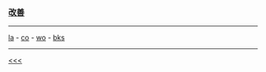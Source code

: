 
### [改善](https://en.wikipedia.org/wiki/Kaizen)

---

[la](https://github.com/ttltrk/ELSE/blob/master/LAN/ENG/LAN.MD) -
[co](https://github.com/ttltrk/PRG/blob/master/CODING.MD) -
[wo](https://github.com/ttltrk/ELSE/blob/master/PWR/PWR.MD) - 
[bks]()

---

[<<<](http://ttltrk.net/)

